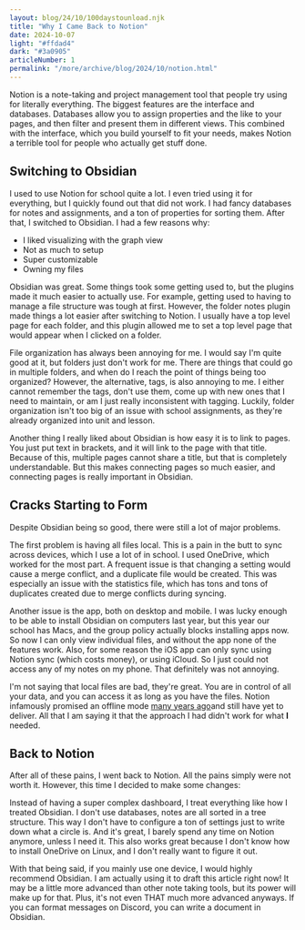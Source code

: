 ```yaml
---
layout: blog/24/10/100daystounload.njk
title: "Why I Came Back to Notion"
date: 2024-10-07
light: "#ffdad4"
dark: "#3a0905"
articleNumber: 1
permalink: "/more/archive/blog/2024/10/notion.html"
---
```

Notion is a note-taking and project management tool that people try using for literally everything. The biggest features are the interface and databases. Databases allow you to assign properties and the like to your pages, and then filter and present them in different views. This combined with the interface, which you build yourself to fit your needs, makes Notion a terrible tool for people who actually get stuff done.

## Switching to Obsidian

I used to use Notion for school quite a lot. I even tried using it for everything, but I quickly found out that did not work. I had fancy databases for notes and assignments, and a ton of properties for sorting them. After that, I switched to Obsidian. I had a few reasons why:
- I liked visualizing with the graph view
- Not as much to setup
- Super customizable
- Owning my files

Obsidian was great. Some things took some getting used to, but the plugins made it much easier to actually use. For example, getting used to having to manage a file structure was tough at first. However, the folder notes plugin made things a lot easier after switching to Notion. I usually have a top level page for each folder, and this plugin allowed me to set a top level page that would appear when I clicked on a folder.

File organization has always been annoying for me. I would say I'm quite good at it, but folders just don't work for me. There are things that could go in multiple folders, and when do I reach the point of things being too organized? However, the alternative, tags, is also annoying to me. I either cannot remember the tags, don't use them, come up with new ones that I need to maintain, or am I just really inconsistent with tagging. Luckily, folder organization isn't too big of an issue with school assignments, as they're already organized into unit and lesson.

Another thing I really liked about Obsidian is how easy it is to link to pages. You just put text in brackets, and it will link to the page with that title. Because of this, multiple pages cannot share a title, but that is completely understandable. But this makes connecting pages so much easier, and connecting pages is really important in Obsidian.

## Cracks Starting to Form

Despite Obsidian being so good, there were still a lot of major problems.

The first problem is having all files local. This is a pain in the butt to sync across devices, which I use a lot of in school. I used OneDrive, which worked for the most part. A frequent issue is that changing a setting would cause a merge conflict, and a duplicate file would be created. This was especially an issue with the statistics file, which has tons and tons of duplicates created due to merge conflicts during syncing.

Another issue is the app, both on desktop and mobile. I was lucky enough to be able to install Obsidian on computers last year, but this year our school has Macs, and the group policy actually blocks installing apps now. So now I can only view individual files, and without the app none of the features work. Also, for some reason the iOS app can only sync using Notion sync (which costs money), or using iCloud. So I just could not access any of my notes on my phone. That definitely was not annoying.

I'm not saying that local files are bad, they're great. You are in control of all your data, and you can access it as long as you have the files. Notion infamously promised an offline mode [many years ago](https://twitter.com/NotionHQ/status/978394258217435136?lang=en)and still have yet to deliver. All that I am saying it that the approach I had didn't work for what **I** needed.

## Back to Notion

After all of these pains, I went back to Notion. All the pains simply were not worth it. However, this time I decided to make some changes:

Instead of having a super complex dashboard, I treat everything like how I treated Obsidian. I don't use databases, notes are all sorted in a tree structure. This way I don't have to configure a ton of settings just to write down what a circle is. And it's great, I barely spend any time on Notion anymore, unless I need it. This also works great because I don't know how to install OneDrive on Linux, and I don't really want to figure it out.

With that being said, if you mainly use one device, I would highly recommend Obsidian. I am actually using it to draft this article right now! It may be a little more advanced than other note taking tools, but its power will make up for that. Plus, it's not even THAT much more advanced anyways. If you can format messages on Discord, you can write a document in Obsidian.